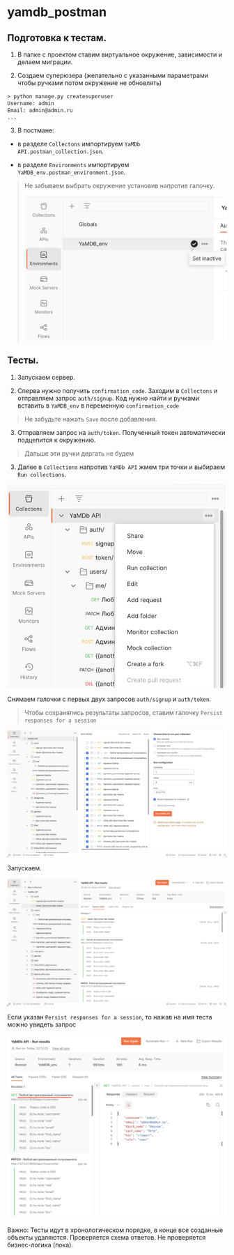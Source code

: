 # yamdb_postman

## Подготовка к тестам.

1. В папке с проектом ставим виртуальное окружение, зависимости и делаем миграции.

2. Создаем суперюзера (желательно с указанными параметрами чтобы ручками потом окружение не обновлять)

```
> python manage.py createsuperuser        
Username: admin
Email: admin@admin.ru
...
```

3. В постмане:
- в разделе `Collectons` импортируем `YaMDb API.postman_collection.json`.

- в разделе `Environments` импортируем `YaMDB_env.postman_environment.json`.

>Не забываем выбрать окружение установив напротив галочку.
>
>![select](/image/select_env.png)

## Тесты.

1. Запускаем сервер.

2. Сперва нужно получить `confirmation_code`. Заходим в `Collectons` и отправляем запрос `auth/signup`. 
Код нужно найти и ручками вставить в `YaMDB_env` в переменную `confirmation_code`
> Не забудьте нажать `Save` после добавления.

3. Отправляем запрос на `auth/token`. Полученный токен автоматически подцепится к окружению. 
>Дальше эти ручки дергать не будем

3. Далее в `Collections` напротив `YaMDb API` жмем три точки и выбираем `Run collections`.

![run](/image/run.png)

Снимаем галочки с первых двух запросов `auth/signup` и `auth/token`.
> Чтобы сохранялись результаты запросов, ставим галочку `Persist responses for a session`

![prepare](/image/prepare.png)

Запускаем. 

![res](/image/res.png)

Если указан `Persist responses for a session`, то нажав на имя теста можно увидеть запрос

![check](/image/check.png)

Важно:
Тесты идут в хронологическом порядке, в конце все созданные объекты удаляются.  Проверяется схема ответов. Не проверяется бизнес-логика (пока).
 